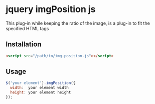 # jquery imgPosition js

This plug-in while keeping the ratio of the image, is a plug-in to fit the specified HTML tags

## Installation

```html
<script src="/path/to/img.position.js"></script>
```

## Usage

```javascript
$('your element').imgPosition({
  width:  your element width
  height: your element height
});
```